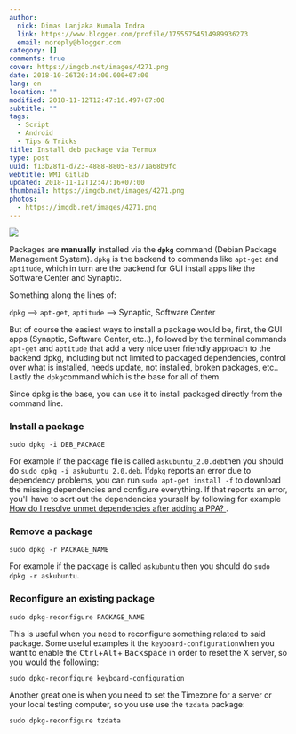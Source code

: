```yaml
---
author:
  nick: Dimas Lanjaka Kumala Indra
  link: https://www.blogger.com/profile/17555754514989936273
  email: noreply@blogger.com
category: []
comments: true
cover: https://imgdb.net/images/4271.png
date: 2018-10-26T20:14:00.000+07:00
lang: en
location: ""
modified: 2018-11-12T12:47:16.497+07:00
subtitle: ""
tags:
  - Script
  - Android
  - Tips & Tricks
title: Install deb package via Termux
type: post
uuid: f13b28f1-d723-4888-8805-83771a68b9fc
webtitle: WMI Gitlab
updated: 2018-11-12T12:47:16+07:00
thumbnail: https://imgdb.net/images/4271.png
photos:
  - https://imgdb.net/images/4271.png
---
```


<div class="w3-center"><img src="https://imgdb.net/images/4271.png"></div> <p>Packages are <strong>manually</strong> installed via the    <strong><code>dpkg</code></strong> command (Debian Package Management System). <code>dpkg</code> is the backend to commands like    <code>apt-get</code> and <code>aptitude</code>, which in turn are the     backend for GUI install apps like the Software Center and Synaptic. </p><p>    Something along the lines of: </p><p>    <code>dpkg</code>    --&gt; <code>apt-get</code>, <code>aptitude</code> --&gt; Synaptic,     Software Center </p><p>    But of course the easiest ways to install a package would be, first, the     GUI apps (Synaptic, Software Center, etc..), followed by the terminal     commands <code>apt-get</code> and <code>aptitude</code> that add a very     nice user friendly approach to the backend dpkg, including but not limited     to packaged dependencies, control over what is installed, needs update, not     installed, broken packages, etc.. Lastly the <code>dpkg</code>command which     is the base for all of them. </p><p>    Since dpkg is the base, you can use it to install packaged directly from     the command line. </p><h3>    Install a package </h3><pre><code>sudo dpkg -i DEB_PACKAGE<br></code></pre><p>    For example if the package file is called <code>askubuntu_2.0.deb</code>then you should do <code>sudo dpkg -i askubuntu_2.0.deb</code>. If<code>dpkg</code> reports an error due to dependency problems, you can run    <code>sudo apt-get install -f</code> to download the missing dependencies     and configure everything. If that reports an error, you'll have to sort out     the dependencies yourself by following for example     <a href="https://askubuntu.com/questions/140246/how-do-i-resolve-unmet-dependencies" rel="noopener noreferer nofollow">        How do I resolve unmet dependencies after adding a PPA?     </a>    . </p><h3>    Remove a package </h3><pre><code>sudo dpkg -r PACKAGE_NAME<br></code></pre><p>    For example if the package is called <code>askubuntu</code> then you should     do <code>sudo dpkg -r askubuntu</code>. </p><h3>    Reconfigure an existing package </h3><pre><code>sudo dpkg-reconfigure PACKAGE_NAME<br></code></pre><p>    This is useful when you need to reconfigure something related to said     package. Some useful examples it the <code>keyboard-configuration</code>when you want to enable the <kbd>Ctrl</kbd>+<kbd>Alt</kbd>+    <kbd>Backspace</kbd> in order to reset the X server, so you would the     following: </p><pre><code>sudo dpkg-reconfigure keyboard-configuration<br></code></pre><p>    Another great one is when you need to set the Timezone for a server or your     local testing computer, so you use use the <code>tzdata</code> package: </p><pre><code>sudo dpkg-reconfigure tzdata</code></pre><script>document.querySelectorAll("pre,code");
  pretext.forEach(function (el) {
    el.classList.toggle("notranslate", true);
  });</script>